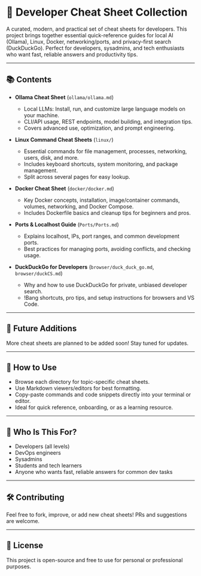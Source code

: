 # 📝 Developer Cheat Sheet Collection

A curated, modern, and practical set of cheat sheets for developers. This project brings together essential quick-reference guides for local AI (Ollama), Linux, Docker, networking/ports, and privacy-first search (DuckDuckGo). Perfect for developers, sysadmins, and tech enthusiasts who want fast, reliable answers and productivity tips.

---

## 📚 Contents

- **Ollama Cheat Sheet** (`ollama/ollama.md`)

  - Local LLMs: Install, run, and customize large language models on your machine.
  - CLI/API usage, REST endpoints, model building, and integration tips.
  - Covers advanced use, optimization, and prompt engineering.

- **Linux Command Cheat Sheets** (`linux/`)

  - Essential commands for file management, processes, networking, users, disk, and more.
  - Includes keyboard shortcuts, system monitoring, and package management.
  - Split across several pages for easy lookup.

- **Docker Cheat Sheet** (`docker/docker.md`)

  - Key Docker concepts, installation, image/container commands, volumes, networking, and Docker Compose.
  - Includes Dockerfile basics and cleanup tips for beginners and pros.

- **Ports & Localhost Guide** (`Ports/Ports.md`)

  - Explains localhost, IPs, port ranges, and common development ports.
  - Best practices for managing ports, avoiding conflicts, and checking usage.

- **DuckDuckGo for Developers** (`browser/duck_duck_go.md`, `browser/duckCS.md`)
  - Why and how to use DuckDuckGo for private, unbiased developer search.
  - !Bang shortcuts, pro tips, and setup instructions for browsers and VS Code.

---

## 🔮 Future Additions

More cheat sheets are planned to be added soon! Stay tuned for updates.

---

## 🚀 How to Use

- Browse each directory for topic-specific cheat sheets.
- Use Markdown viewers/editors for best formatting.
- Copy-paste commands and code snippets directly into your terminal or editor.
- Ideal for quick reference, onboarding, or as a learning resource.

---

## 👤 Who Is This For?

- Developers (all levels)
- DevOps engineers
- Sysadmins
- Students and tech learners
- Anyone who wants fast, reliable answers for common dev tasks

---

## 🛠️ Contributing

Feel free to fork, improve, or add new cheat sheets! PRs and suggestions are welcome.

---

## 📄 License

This project is open-source and free to use for personal or professional purposes.
